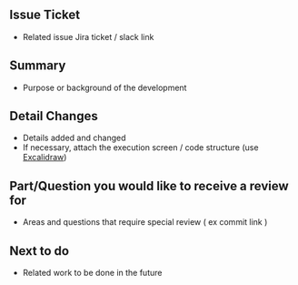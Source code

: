 ## Issue Ticket
- Related issue Jira ticket / slack link

## Summary
- Purpose or background of the development

## Detail Changes
- Details added and changed
- If necessary, attach the execution screen / code structure (use [Excalidraw](https://excalidraw.com/))

## Part/Question you would like to receive a review for
- Areas and questions that require special review ( ex commit link )

## Next to do
- Related work to be done in the future
